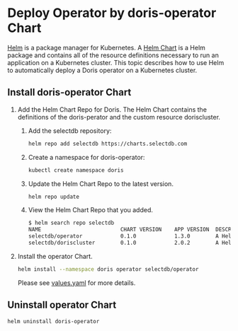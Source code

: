 # Deploy Operator by doris-operator Chart

[Helm](https://helm.sh/) is a package manager for Kubernetes. A [Helm Chart](https://helm.sh/docs/topics/charts/) is a Helm package and contains all of the resource definitions necessary to run an application on a Kubernetes cluster. This topic describes how to use Helm to automatically deploy a Doris operator on a Kubernetes cluster.

## Install doris-operator Chart

1. Add the Helm Chart Repo for Doris. The Helm Chart contains the definitions of the doris-perator and the custom resource doriscluster.
    1. Add the selectdb repository:

       ```Bash
       helm repo add selectdb https://charts.selectdb.com
       ```

    2. Create a namespace for doris-operator:

       ```Bash
       kubectl create namespace doris
       ```

    3. Update the Helm Chart Repo to the latest version.

        ```Bash
        helm repo update
        ```

    4. View the Helm Chart Repo that you added.

       ```Bash
       $ helm search repo selectdb
       NAME                         CHART VERSION    APP VERSION  DESCRIPTION
       selectdb/operator            0.1.0            1.3.0        A Helm chart for Apache Doris Kubernetes Operator
       selectdb/doriscluster        0.1.0            2.0.2        A Helm chart for Apache Doris cluster
       ```

2. Install the operator Chart.

   ```Bash
   helm install --namespace doris operator selectdb/operator
   ```

   Please see [values.yaml](./values.yaml) for more details.

## Uninstall operator Chart

```Bash
helm uninstall doris-operator
```
